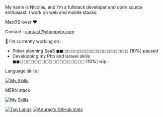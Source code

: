 My name is Nicolas, and I'm a fullstack developer and open source enthusiast. 
I work on web and mobile stacks.

MacOS lover ❤️

Contact : contact@choppytv.com

🔭 I’m currently working on : 
- Poker planning SaaS ◼︎◼︎◻︎◻︎◻︎◻︎◻︎◻︎◻︎◻︎◻︎◻︎◻︎◻︎◻︎◻︎◻︎◻︎◻︎◻︎ (10%) paused
- Developping my Php and laravel skills ◼︎◼︎◻︎◻︎◻︎◻︎◻︎◻︎◻︎◻︎◻︎◻︎◻︎◻︎◻︎◻︎◻︎◻︎◻︎◻︎ (10%) wip

Language skills : 

[![My Skills](https://skillicons.dev/icons?i=js,html,css,kotlin,c,php,ts,mysql)](https://skillicons.dev)

MERN stack

[![My Skills](https://skillicons.dev/icons?i=mongodb,expressjs,react,nodejs)](https://skillicons.dev)

[![Top Langs](https://github-readme-stats.vercel.app/api/top-langs/?username=choppydev&layout=compact)](https://github.com/anuraghazra/github-readme-stats)
[![Anurag's GitHub stats](https://github-readme-stats.vercel.app/api?username=choppydev)](https://github.com/anuraghazra/github-readme-stats)
